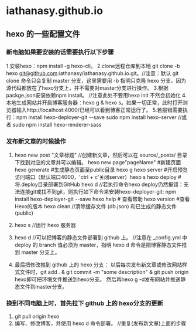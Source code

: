 # iathanasy.github.io
## hexo 的一些配置文件
### 新电脑如果要安装的话需要执行以下步骤
  1.安装hexo：npm install -g hexo-cli。
  2.clone远程仓库到本地 git clone -b hexo git@github.com:iathanasy/iathanasy.github.io.git。//注意：默认 git clone 命令只会复制 master 分支，这里需要用 -b 指明只克隆 hexo 分支。因为源代码都放在了hexo分支上，并不需要对master分支进行操作。
  3.根据packge.json安装依赖npm install。 //注意此处不要用hexo init 不然会初始化
  4.本地生成网站并开启博客服务器：hexo g & hexo s。如果一切正常，此时打开浏览器输入http://localhost:4000/已经可以看到博客正常运行了。
  5.若报错需要执行：npm install hexo-deployer-git --save
    sudo npm install hexo-server //或者  sudo npm install hexo-renderer-sass
  
### 发布新文章的时候操作
  1.	hexo new post "文章标题"  //创建新文章，然后可以在 source/_posts/ 目录下找到对应的文章并可以编辑。
      hexo new page"pageName" #新建页面
      hexo generate #生成静态页面至public目录 hexo g
      hexo server #开启预览访问端口（默认端口4000，'ctrl + c'关闭server）hexo s
      hexo deploy #将.deploy目录部署到GitHub hexo d  //若执行命令hexo deploy仍然报错：无法连接git或找不到git，则执行如下命令来安装hexo-deployer-git: npm install hexo-deployer-git --save
      hexo help # 查看帮助 
      hexo version #查看Hexo的版本
      hexo clean           //清除缓存文件 (db.json) 和已生成的静态文件 (public)

  2.	hexo s //运行 hexo 服务器
  3.	hexo d //可以把博客的静态文件部署到 github 上。 //注意在 _config.yml 中 deploy 的 branch 值必须为 master，指明 hexo d 命令是把博客静态文件推到 master 分支上。
  4.  最后把修改推到 github 上的 hexo 分支：
      以后每次发布新文章或修改网站样式文件时，git add . & git commit -m "some description" & git push origin hexo即可把环境文件推送到hexo分支。
      然后再hexo g -d发布网站并推送静态文件到master分支。
      
### 换到不同电脑上时，首先拉下 github 上的 hexo分支的更新
  1.	git pull origin hexo
  2.  编写、修改博客，并使用 hexo d 命令部署。 //重复(发布新文章)上面的步骤
  
  
